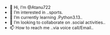 - 👋 Hi, I’m @Atanu722
- 👀 I’m interested in ..sports.
- 🌱 I’m currently learning .Python3.13..
- 💞️ I’m looking to collaborate on .social activities..
- 📫 How to reach me ..via voice call/Email..

<!---
Atanu722/Atanu722 is a ✨ special ✨ repository because its `README.md` (this file) appears on your GitHub profile.
You can click the Preview link to take a look at your changes.
--->
